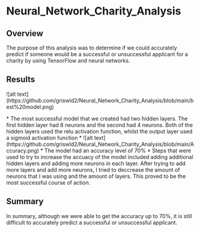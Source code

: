 # Neural_Network_Charity_Analysis

## Overview
The purpose of this analysis was to determine if we could accurately predict if someone would be a successful or unsuccessful applicant for a charity by using TensorFlow and neural networks.

## Results
<p>![alt text] (https://github.com/griswld2/Neural_Network_Charity_Analysis/blob/main/best%20model.png) </p>
* The most successful model that we created had two hidden layers. The first hidden layer had 8 neurons and the second had 4 neurons. Both of the hidden layers used the relu activation function, whilst the output layer used a sigmoid activation function
* ![alt text](https://github.com/griswld2/Neural_Network_Charity_Analysis/blob/main/Accuracy.png)
* The model had an accuracy level of 70%
* Steps that were used to try to increase the accuacy of the model included adding additional hidden layers and adding more neurons in each layer. After trying to add more layers and add more neurons, I tried to deccrease the amount of neurons that I was using and the amount of layers. This proved to be the most successful course of action.  

## Summary
In summary, although we were able to get the accuracy up to 70%, it is still difficult to accurately predict a successful or unsuccessful applicant. 
